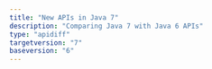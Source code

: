 ```yaml
---
title: "New APIs in Java 7"
description: "Comparing Java 7 with Java 6 APIs"
type: "apidiff"
targetversion: "7"
baseversion: "6"
---
```

